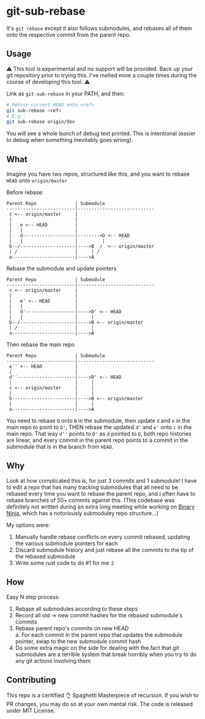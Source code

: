 # git-sub-rebase
It's `git rebase` except it also follows submodules, and rebases all of them onto the respective commit from the parent repo.

## Usage

:warning: This tool is experimental and no support will be provided. Back up your git repository prior to trying this. I've melted mine a couple times during the course of developing this tool. :warning:

Link as `git-sub-rebase` in your PATH, and then:

```sh
# Rebase current HEAD onto <ref>
git sub-rebase <ref>
# E.g.:
git sub-rebase origin/dev
```

You will see a whole bunch of debug text printed. This is intentional (easier to debug when something inevitably goes wrong).

## What

Imagine you have two repos, structured like this, and you want to rebase `HEAD` onto `origin/master`

Before rebase:
```
Parent Repo              | Submodule
-------------------------|----------------------------
 c <-- origin/master     |
 |                       |
 |   e <-- HEAD          |
 |   |                   |
 |   d-------------------|-------->D <-- HEAD
 |   |                   |         |
 b--/--------------------|---->B  /  <-- origin/master
 | /                     |     | /   
 a-----------------------|---->A
```

Rebase the submodule and update pointers
```
Parent Repo              | Submodule
-------------------------|----------------------------
 c <-- origin/master     |
 |                       |
 |   e' <-- HEAD         |
 |   |                   |
 |   d'------------------|---->D' <-- HEAD
 |   |                   |     |
 b--/--------------------|---->B <-- origin/master
 | /                     |     |
 a-----------------------|---->A
```

Then rebase the main repo
```
Parent Repo              | Submodule
-------------------------|----------------------------
 e'' <-- HEAD            |
 |                       |
 d''---------------------|---->D' <-- HEAD
 |                       |     |
 c <-- origin/master     |     |
 |                       |     |
 b-----------------------|---->B <-- origin/master
 |                       |     |
 a-----------------------|---->A
```
You need to rebase `D` onto `B` in the submodule, then update `d` and `e` in the main repo to point to `D'`, THEN rebase the updated `d'` and `e'` onto `c` in the main repo. That way `d''` points to `D'` as `d` pointed to `D`, both repo histories are linear, and every commit in the parent repo points to a commit in the submodule that is in the branch from `HEAD`.

## Why

Look at how complicated this is, for just 3 commits and 1 submodule! I have to edit a repo that has many tracking submodules that all need to be rebased every time you want to rebase the parent repo, and I often have to rebase branches of 50+ commits against this. (This codebase was definitely not written during an extra long meeting while working on [Binary Ninja](https://github.com/Vector35/binaryninja-api), which has a notoriously submoduley repo structure...)

My options were:
1. Manually handle rebase conflicts on every commit rebased, updating the various submodule pointers for each
2. Discard submodule history and just rebase all the commits to the tip of the rebased submodule
3. Write some rust code to do #1 for me :)

## How

Easy N step process:
1. Rebase all submodules according to these steps
2. Record all old -> new commit hashes for the rebased submodule's commits
3. Rebase parent repo's commits on new HEAD  
  a. For each commit in the parent repo that updates the submodule pointer, swap to the new submodule commit hash
4. Do some extra magic on the side for dealing with the fact that git submodules are a terrible system that break horribly when you try to do any git actions involving them

## Contributing

This repo is a ceritified :ok_hand: Spaghetti Masterpiece of recursion. If you wish to PR changes, you may do so at your own mental risk. The code is released under MIT License.
